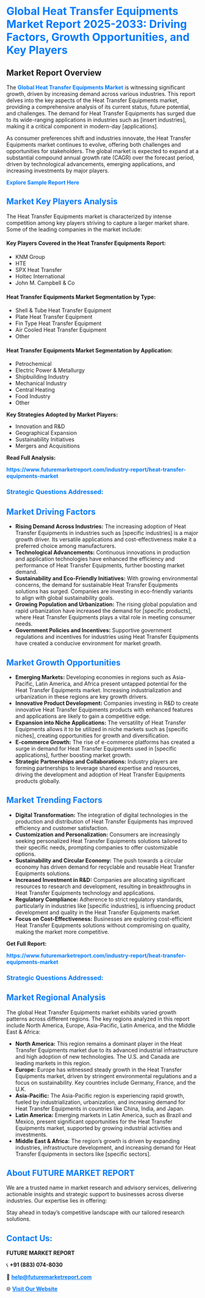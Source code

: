 <h1 style="color: #007BFF;">Global Heat Transfer Equipments Market Report 2025-2033: Driving Factors, Growth Opportunities, and Key Players</h1>

<section id="overview">
<h2>Market Report Overview</h2>
<p>The <a href="https://www.futuremarketreport.com/industry-report/heat-transfer-equipments-market" style="color: #007BFF; text-decoration: none;"><strong>Global Heat Transfer Equipments Market</strong></a> is witnessing significant growth, driven by increasing demand across various industries. This report delves into the key aspects of the Heat Transfer Equipments market, providing a comprehensive analysis of its current status, future potential, and challenges. The demand for Heat Transfer Equipments has surged due to its wide-ranging applications in industries such as [insert industries], making it a critical component in modern-day [applications].</p>
<p>As consumer preferences shift and industries innovate, the Heat Transfer Equipments market continues to evolve, offering both challenges and opportunities for stakeholders. The global market is expected to expand at a substantial compound annual growth rate (CAGR) over the forecast period, driven by technological advancements, emerging applications, and increasing investments by major players.</p>
</section>

<section id="overview">
<p><a href="https://www.futuremarketreport.com/request-sample/reportId=92724" style="color: #007BFF; text-decoration: none;"><strong>Explore Sample Report Here</strong></a></p>
</section>

<section id="key-players">
<h2 style="color: #007BFF;">Market Key Players Analysis</h2>
<p>The Heat Transfer Equipments market is characterized by intense competition among key players striving to capture a larger market share. Some of the leading companies in the market include:</p>
<h4>Key Players Covered in the Heat Transfer Equipments Report:</h4>
<ul><li>KNM Group</li><li>HTE</li><li>SPX Heat Transfer</li><li>Holtec International</li><li>John M. Campbell &amp; Co</li></ul>
<h4>Heat Transfer Equipments Market Segmentation by Type:</h4>
<ul><li>Shell &amp; Tube Heat Transfer Equipment</li><li>Plate Heat Transfer Equipment</li><li>Fin Type Heat Transfer Equipment</li><li>Air Cooled Heat Transfer Equipment</li><li>Other</li></ul>

<h4>Heat Transfer Equipments Market Segmentation by Application:</h4>
<ul><li>Petrochemical</li><li>Electric Power &amp; Metallurgy</li><li>Shipbuilding Industry</li><li>Mechanical Industry</li><li>Central Heating</li><li>Food Industry</li><li>Other</li></ul>
<p><strong>Key Strategies Adopted by Market Players:</strong></p>
<ul>
<li>Innovation and R&D</li>
<li>Geographical Expansion</li>
<li>Sustainability Initiatives</li>
<li>Mergers and Acquisitions</li>
</ul>
</section>

<section>
<p><strong>Read Full Analysis: </strong></p><a href="https://www.futuremarketreport.com/industry-report/heat-transfer-equipments-market" style="color: #007BFF; text-decoration: none;"><strong>https://www.futuremarketreport.com/industry-report/heat-transfer-equipments-market</strong></a>
<h3 style="color: #007BFF;">Strategic Questions Addressed:</h3>
</section>

<section id="driving-factors">
<h2 style="color: #007BFF;">Market Driving Factors</h2>
<ul>
<li><strong>Rising Demand Across Industries:</strong> The increasing adoption of Heat Transfer Equipments in industries such as [specific industries] is a major growth driver. Its versatile applications and cost-effectiveness make it a preferred choice among manufacturers.</li>
<li><strong>Technological Advancements:</strong> Continuous innovations in production and application technologies have enhanced the efficiency and performance of Heat Transfer Equipments, further boosting market demand.</li>
<li><strong>Sustainability and Eco-Friendly Initiatives:</strong> With growing environmental concerns, the demand for sustainable Heat Transfer Equipments solutions has surged. Companies are investing in eco-friendly variants to align with global sustainability goals.</li>
<li><strong>Growing Population and Urbanization:</strong> The rising global population and rapid urbanization have increased the demand for [specific products], where Heat Transfer Equipments plays a vital role in meeting consumer needs.</li>
<li><strong>Government Policies and Incentives:</strong> Supportive government regulations and incentives for industries using Heat Transfer Equipments have created a conducive environment for market growth.</li>
</ul>
</section>

<section id="growth-opportunities">
<h2 style="color: #007BFF;">Market Growth Opportunities</h2>
<ul>
<li><strong>Emerging Markets:</strong> Developing economies in regions such as Asia-Pacific, Latin America, and Africa present untapped potential for the Heat Transfer Equipments market. Increasing industrialization and urbanization in these regions are key growth drivers.</li>
<li><strong>Innovative Product Development:</strong> Companies investing in R&D to create innovative Heat Transfer Equipments products with enhanced features and applications are likely to gain a competitive edge.</li>
<li><strong>Expansion into Niche Applications:</strong> The versatility of Heat Transfer Equipments allows it to be utilized in niche markets such as [specific niches], creating opportunities for growth and diversification.</li>
<li><strong>E-commerce Growth:</strong> The rise of e-commerce platforms has created a surge in demand for Heat Transfer Equipments used in [specific applications], further boosting market growth.</li>
<li><strong>Strategic Partnerships and Collaborations:</strong> Industry players are forming partnerships to leverage shared expertise and resources, driving the development and adoption of Heat Transfer Equipments products globally.</li>
</ul>
</section>

<section id="trending-factors">
<h2 style="color: #007BFF;">Market Trending Factors</h2>
<ul>
<li><strong>Digital Transformation:</strong> The integration of digital technologies in the production and distribution of Heat Transfer Equipments has improved efficiency and customer satisfaction.</li>
<li><strong>Customization and Personalization:</strong> Consumers are increasingly seeking personalized Heat Transfer Equipments solutions tailored to their specific needs, prompting companies to offer customizable options.</li>
<li><strong>Sustainability and Circular Economy:</strong> The push towards a circular economy has driven demand for recyclable and reusable Heat Transfer Equipments solutions.</li>
<li><strong>Increased Investment in R&D:</strong> Companies are allocating significant resources to research and development, resulting in breakthroughs in Heat Transfer Equipments technology and applications.</li>
<li><strong>Regulatory Compliance:</strong> Adherence to strict regulatory standards, particularly in industries like [specific industries], is influencing product development and quality in the Heat Transfer Equipments market.</li>
<li><strong>Focus on Cost-Effectiveness:</strong> Businesses are exploring cost-efficient Heat Transfer Equipments solutions without compromising on quality, making the market more competitive.</li>
</ul>
</section>

<section>
<p><strong>Get Full Report: </strong></p><a href="https://www.futuremarketreport.com/industry-report/heat-transfer-equipments-market" style="color: #007BFF; text-decoration: none;"><strong>https://www.futuremarketreport.com/industry-report/heat-transfer-equipments-market</strong></a>
<h3 style="color: #007BFF;">Strategic Questions Addressed:</h3>
</section>


<section id="regional-analysis">
<h2 style="color: #007BFF;">Market Regional Analysis</h2>
<p>The global Heat Transfer Equipments market exhibits varied growth patterns across different regions. The key regions analyzed in this report include North America, Europe, Asia-Pacific, Latin America, and the Middle East & Africa:</p>
<ul>
<li><strong>North America:</strong> This region remains a dominant player in the Heat Transfer Equipments market due to its advanced industrial infrastructure and high adoption of new technologies. The U.S. and Canada are leading markets in this region.</li>
<li><strong>Europe:</strong> Europe has witnessed steady growth in the Heat Transfer Equipments market, driven by stringent environmental regulations and a focus on sustainability. Key countries include Germany, France, and the U.K.</li>
<li><strong>Asia-Pacific:</strong> The Asia-Pacific region is experiencing rapid growth, fueled by industrialization, urbanization, and increasing demand for Heat Transfer Equipments in countries like China, India, and Japan.</li>
<li><strong>Latin America:</strong> Emerging markets in Latin America, such as Brazil and Mexico, present significant opportunities for the Heat Transfer Equipments market, supported by growing industrial activities and investments.</li>
<li><strong>Middle East & Africa:</strong> The region’s growth is driven by expanding industries, infrastructure development, and increasing demand for Heat Transfer Equipments in sectors like [specific sectors].</li>
</ul>
</section>

<footer>
<h2 style="color: #007BFF;">About FUTURE MARKET REPORT</h2>
<p>We are a trusted name in market research and advisory services, delivering actionable insights and strategic support to businesses across diverse industries. Our expertise lies in offering:</p>

<p>Stay ahead in today’s competitive landscape with our tailored research solutions.</p>

<h2 style="color: #007BFF;">Contact Us:</h2>
<p><strong>FUTURE MARKET REPORT</strong></p>
<p>📞 <strong>+91 (883) 074-8030</strong></p>
<p>📧 <strong><a href="mailto:help@futuremarketreport.com" style="color: #007BFF;">help@futuremarketreport.com</a></strong></p>
<p>🌐 <strong><a href="https://www.futuremarketreport.com/" style="color: #007BFF;">Visit Our Website</a></strong></p>
</footer>